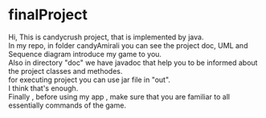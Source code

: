 # finalProject
Hi, This is candycrush project, that is implemented by java.<br />
In my repo, in folder candyAmirali you can see the project doc, UML and Sequence diagram introduce my game to you.<br />
Also in directory "doc" we have javadoc that help you to be informed about the project classes and methodes.<br />
for executing project you can use jar file in "out".<br />
I think that's enough.<br />
Finally , before using my app , make sure that you are familiar to all essentially commands of the game.
